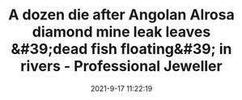 ---
"title": "A dozen die after Angolan Alrosa diamond mine leak leaves &amp;#39;dead fish floating&amp;#39; in rivers - Professional Jeweller"
"date": "2021-9-17 11:22:19"
"feed_name": "GOOGLENEWSMINING"
"feed_website": "https://news.google.com/search?q=mining%2Bincident&hl=en-US&gl=US&ceid=US:en"
"feed_rss": "https://news.google.com/rss/search?q=mining%2Bincident&hl=en-US&gl=US&ceid=US:en"
"link": "https://www.professionaljeweller.com/a-dozen-die-after-angolan-alrosa-diamond-mine-leak-leaves-dead-fish-floating-in-rivers/"
"file": "_posts/2021-1-1-1fc38706aaaf2f7ca999e7c119a96208fff5061d.md"
"accident": "1"
"drilling": "1"
"dead": "12"
"injured": "0"
---